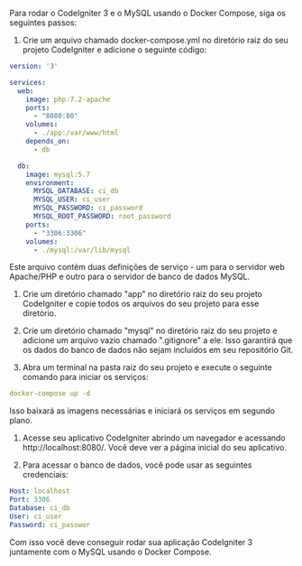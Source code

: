 Para rodar o CodeIgniter 3 e o MySQL usando o Docker Compose, siga os seguintes passos:

1. Crie um arquivo chamado docker-compose.yml no diretório raiz do seu projeto CodeIgniter e adicione o seguinte código:

```yaml
version: '3'

services:
  web:
    image: php:7.2-apache
    ports:
      - "8080:80"
    volumes:
      - ./app:/var/www/html
    depends_on:
      - db

  db:
    image: mysql:5.7
    environment:
      MYSQL_DATABASE: ci_db
      MYSQL_USER: ci_user
      MYSQL_PASSWORD: ci_password
      MYSQL_ROOT_PASSWORD: root_password
    ports:
      - "3306:3306"
    volumes:
      - ./mysql:/var/lib/mysql
```

Este arquivo contém duas definições de serviço - um para o servidor web Apache/PHP e outro para o servidor de banco de dados MySQL.

1. Crie um diretório chamado "app" no diretório raiz do seu projeto CodeIgniter e copie todos os arquivos do seu projeto para esse diretório.

2. Crie um diretório chamado "mysql" no diretório raiz do seu projeto e adicione um arquivo vazio chamado ".gitignore" a ele. Isso garantirá que os dados do banco de dados não sejam incluídos em seu repositório Git.

3. Abra um terminal na pasta raiz do seu projeto e execute o seguinte comando para iniciar os serviços:

```yaml
docker-compose up -d
```


Isso baixará as imagens necessárias e iniciará os serviços em segundo plano.

1. Acesse seu aplicativo CodeIgniter abrindo um navegador e acessando http://localhost:8080/. Você deve ver a página inicial do seu aplicativo.

2. Para acessar o banco de dados, você pode usar as seguintes credenciais:

```yaml
Host: localhost
Port: 3306
Database: ci_db
User: ci_user
Password: ci_passwor
```

Com isso você deve conseguir rodar sua aplicação CodeIgniter 3 juntamente com o MySQL usando o Docker Compose.
